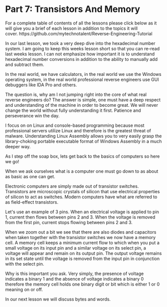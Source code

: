 <h1>Part 7: Transistors And Memory</h1><p>For a complete table of contents of all the lessons please click below as it will give you a brief of each lesson in addition to the topics it will cover. https://github.com/mytechnotalent/Reverse-Engineering-Tutorial</p><p>In our last lesson, we took a very deep dive into the hexadecimal number system. I am going to keep this weeks lesson short so that you can re-read last weeks lesson. I can not emphasize how important it is to understand hexadecimal number conversions in addition to the ability to manually add and subtract them.</p><p>In the real world, we have calculators, in the real world we use the Windows operating system, in the real world professional reverse engineers use GUI debuggers like IDA Pro and others.</p><p>The question is, why am I not jumping right into the core of what real reverse engineers do? The answer is simple, one must have a deep respect and understanding of the machine in order to become great. We will never change the world without fully understanding it first. Patience and perseverance win the day.</p><p>I focus on on Linux and console-based programming because most professional servers utilize Linux and therefore is the greatest threat of malware. Understanding Linux Assembly allows you to very easily grasp the library-choking portable executable format of Windows Assembly in a much deeper way.</p><p>As I step off the soap box, lets get back to the basics of computers so here we go!</p><p>When we ask ourselves what is a computer one must go down to as about as basic as one can get.</p><p>Electronic computers are simply made out of transistor switches. Transistors are microscopic crystals of silicon that use electrical properties of silicon to act as switches. Modern computers have what are referred to as field-effect transistors.</p><p>Let's use an example of 3 pins. When an electrical voltage is applied to pin 1, current then flows between pins 2 and 3. When the voltage is removed from the first pin, current stops flowing between pins 2 and 3.</p><p>When we zoom out a bit we see that there are also diodes and capacitors when taken together with the transistor switches we now have a memory cell. A memory cell keeps a minimum current flow to which when you put a small voltage on its input pin and a similar voltage on its select pin, a voltage will appear and remain on its output pin. The output voltage remains in its set state until the voltage is removed from the input pin in conjunction with the select pin.</p><p>Why is this important you ask. Very simply, the presence of voltage indicates a binary 1 and the absence of voltage indicates a binary 0 therefore the memory cell holds one binary digit or bit which is either 1 or 0 meaning on or off.</p><p>In our next lesson we will discuss bytes and words.</p>